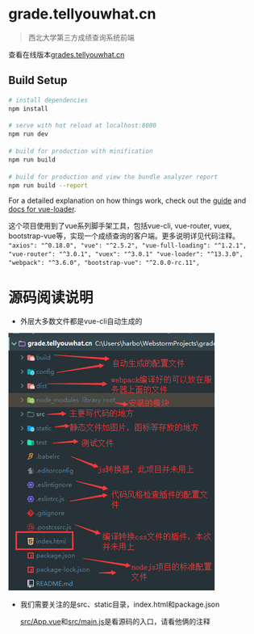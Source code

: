 # grade.tellyouwhat.cn

> 西北大学第三方成绩查询系统前端

查看在线版本[grades.tellyouwhat.cn](http://grades.tellyouwhat.cn)

## Build Setup

``` bash
# install dependencies
npm install

# serve with hot reload at localhost:8080
npm run dev

# build for production with minification
npm run build

# build for production and view the bundle analyzer report
npm run build --report
```

For a detailed explanation on how things work, check out the [guide](http://vuejs-templates.github.io/webpack/) and [docs for vue-loader](http://vuejs.github.io/vue-loader).

这个项目使用到了vue系列脚手架工具，包括vue-cli, vue-router, vuex, bootstrap-vue等，实现一个成绩查询的客户端。更多说明详见代码注释。
    ```"axios": "^0.18.0",
    "vue": "^2.5.2",
    "vue-full-loading": "^1.2.1",
    "vue-router": "^3.0.1",
    "vuex": "^3.0.1"
    "vue-loader": "^13.3.0",
    "webpack": "^3.6.0",
    "bootstrap-vue": "^2.0.0-rc.11",```
    
# 源码阅读说明

- 外层大多数文件都是vue-cli自动生成的

![sss](https://github.com/HarborZeng/grade.tellyouwhat.cn/blob/master/readmeImage/%E4%BB%A3%E7%A0%81%E7%BB%93%E6%9E%84%E4%BB%8B%E7%BB%8D.png)

- 我们需要关注的是src、static目录，index.html和package.json

  [src/App.vue](https://github.com/HarborZeng/grade.tellyouwhat.cn/blob/master/src/App.vue)和[src/main.js](https://github.com/HarborZeng/grade.tellyouwhat.cn/blob/master/src/main.js)是看源码的入口，请看他俩的注释
